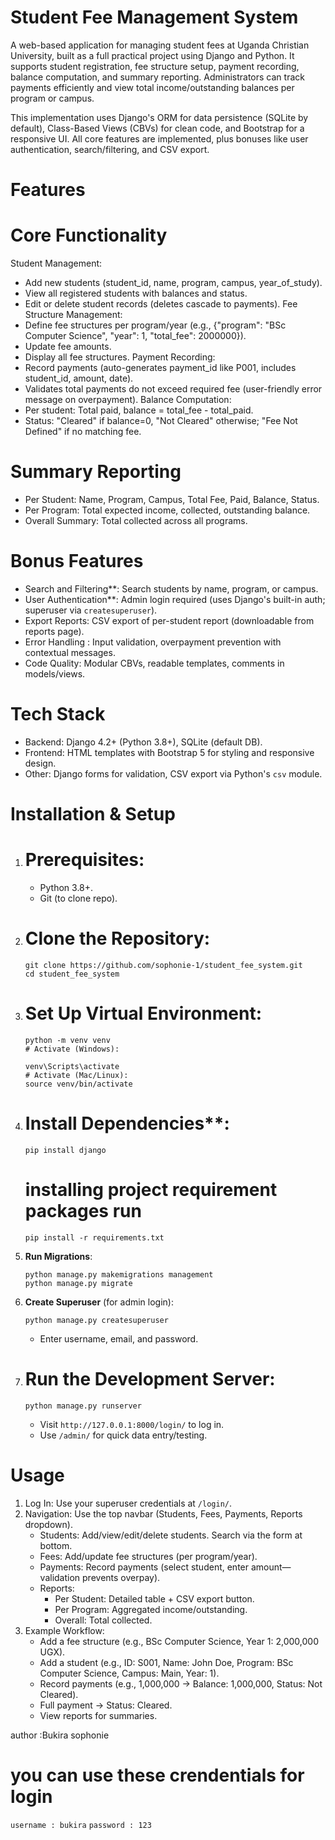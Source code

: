 # Student Fee Management System


A web-based application for managing student fees at Uganda Christian University, built as a full practical project using Django and Python. It supports student registration, fee structure setup, payment recording, balance computation, and summary reporting. Administrators can track payments efficiently and view total income/outstanding balances per program or campus.

This implementation uses Django's ORM for data persistence (SQLite by default), Class-Based Views (CBVs) for clean code, and Bootstrap for a responsive UI. All core features are implemented, plus bonuses like user authentication, search/filtering, and CSV export.

# Features

# Core Functionality
Student Management:
  - Add new students (student_id, name, program, campus, year_of_study).
  - View all registered students with balances and status.
  - Edit or delete student records (deletes cascade to payments).
Fee Structure Management:
  - Define fee structures per program/year (e.g., {"program": "BSc Computer Science", "year": 1, "total_fee": 2000000}).
  - Update fee amounts.
  - Display all fee structures.
Payment Recording:
  - Record payments (auto-generates payment_id like P001, includes student_id, amount, date).
  - Validates total payments do not exceed required fee (user-friendly error message on overpayment).
Balance Computation:
  - Per student: Total paid, balance = total_fee - total_paid.
  - Status: "Cleared" if balance=0, "Not Cleared" otherwise; "Fee Not Defined" if no matching fee.
# Summary Reporting
  - Per Student: Name, Program, Campus, Total Fee, Paid, Balance, Status.
  - Per Program: Total expected income, collected, outstanding balance.
  - Overall Summary: Total collected across all programs.

# Bonus Features
- Search and Filtering**: Search students by name, program, or campus.
- User Authentication**: Admin login required (uses Django's built-in auth; superuser via `createsuperuser`).
- Export Reports: CSV export of per-student report (downloadable from reports page).
- Error Handling : Input validation, overpayment prevention with contextual messages.
- Code Quality: Modular CBVs, readable templates, comments in models/views.

# Tech Stack
- Backend: Django 4.2+ (Python 3.8+), SQLite (default DB).
- Frontend: HTML templates with Bootstrap 5 for styling and responsive design.
- Other: Django forms for validation, CSV export via Python's `csv` module.

# Installation & Setup

1. # Prerequisites:
   - Python 3.8+.
   - Git (to clone repo).

2. # Clone the Repository:
   ```
   git clone https://github.com/sophonie-1/student_fee_system.git
   cd student_fee_system
   ```

3. # Set Up Virtual Environment:
   ```
   python -m venv venv
   # Activate (Windows): 

   venv\Scripts\activate
   # Activate (Mac/Linux):
   source venv/bin/activate
   ```

4. # Install Dependencies**:
   ```
   pip install django
   ```
    # installing project requirement packages run 
   ```
   pip install -r requirements.txt
   ```

5. **Run Migrations**:
   ```
   python manage.py makemigrations management
   python manage.py migrate
   ```

6. **Create Superuser** (for admin login):
   ```
   python manage.py createsuperuser
   ```
   - Enter username, email, and password.

7. # Run the Development Server:
   ```
   python manage.py runserver
   ```
   - Visit `http://127.0.0.1:8000/login/` to log in.
   - Use `/admin/` for quick data entry/testing.

# Usage

1. Log In: Use your superuser credentials at `/login/`.
2. Navigation: Use the top navbar (Students, Fees, Payments, Reports dropdown).
   - Students: Add/view/edit/delete students. Search via the form at bottom.
   - Fees: Add/update fee structures (per program/year).
   - Payments: Record payments (select student, enter amount—validation prevents overpay).
   - Reports:
     - Per Student: Detailed table + CSV export button.
     - Per Program: Aggregated income/outstanding.
     - Overall: Total collected.
3. Example Workflow:
   - Add a fee structure (e.g., BSc Computer Science, Year 1: 2,000,000 UGX).
   - Add a student (e.g., ID: S001, Name: John Doe, Program: BSc Computer Science, Campus: Main, Year: 1).
   - Record payments (e.g., 1,000,000 → Balance: 1,000,000, Status: Not Cleared).
   - Full payment → Status: Cleared.
   - View reports for summaries.


author :Bukira sophonie
# you can use these crendentials for login

`` username : bukira ``
``password : 123 ``
